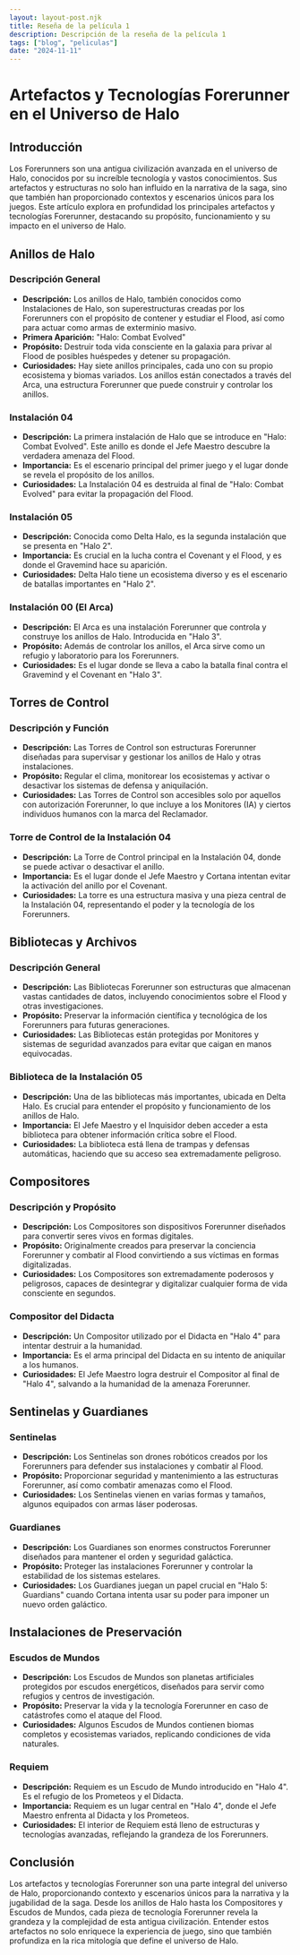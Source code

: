 ```yaml
---
layout: layout-post.njk
title: Reseña de la película 1
description: Descripción de la reseña de la película 1
tags: ["blog", "peliculas"]
date: "2024-11-11"
---
```


# Artefactos y Tecnologías Forerunner en el Universo de Halo

## Introducción

Los Forerunners son una antigua civilización avanzada en el universo de Halo, conocidos por su increíble tecnología y vastos conocimientos. Sus artefactos y estructuras no solo han influido en la narrativa de la saga, sino que también han proporcionado contextos y escenarios únicos para los juegos. Este artículo explora en profundidad los principales artefactos y tecnologías Forerunner, destacando su propósito, funcionamiento y su impacto en el universo de Halo.

## Anillos de Halo

### Descripción General

- **Descripción:** Los anillos de Halo, también conocidos como Instalaciones de Halo, son superestructuras creadas por los Forerunners con el propósito de contener y estudiar el Flood, así como para actuar como armas de exterminio masivo.
- **Primera Aparición:** "Halo: Combat Evolved"
- **Propósito:** Destruir toda vida consciente en la galaxia para privar al Flood de posibles huéspedes y detener su propagación.
- **Curiosidades:** Hay siete anillos principales, cada uno con su propio ecosistema y biomas variados. Los anillos están conectados a través del Arca, una estructura Forerunner que puede construir y controlar los anillos.

### Instalación 04

- **Descripción:** La primera instalación de Halo que se introduce en "Halo: Combat Evolved". Este anillo es donde el Jefe Maestro descubre la verdadera amenaza del Flood.
- **Importancia:** Es el escenario principal del primer juego y el lugar donde se revela el propósito de los anillos.
- **Curiosidades:** La Instalación 04 es destruida al final de "Halo: Combat Evolved" para evitar la propagación del Flood.

### Instalación 05

- **Descripción:** Conocida como Delta Halo, es la segunda instalación que se presenta en "Halo 2".
- **Importancia:** Es crucial en la lucha contra el Covenant y el Flood, y es donde el Gravemind hace su aparición.
- **Curiosidades:** Delta Halo tiene un ecosistema diverso y es el escenario de batallas importantes en "Halo 2".

### Instalación 00 (El Arca)

- **Descripción:** El Arca es una instalación Forerunner que controla y construye los anillos de Halo. Introducida en "Halo 3".
- **Propósito:** Además de controlar los anillos, el Arca sirve como un refugio y laboratorio para los Forerunners.
- **Curiosidades:** Es el lugar donde se lleva a cabo la batalla final contra el Gravemind y el Covenant en "Halo 3".

## Torres de Control

### Descripción y Función

- **Descripción:** Las Torres de Control son estructuras Forerunner diseñadas para supervisar y gestionar los anillos de Halo y otras instalaciones.
- **Propósito:** Regular el clima, monitorear los ecosistemas y activar o desactivar los sistemas de defensa y aniquilación.
- **Curiosidades:** Las Torres de Control son accesibles solo por aquellos con autorización Forerunner, lo que incluye a los Monitores (IA) y ciertos individuos humanos con la marca del Reclamador.

### Torre de Control de la Instalación 04

- **Descripción:** La Torre de Control principal en la Instalación 04, donde se puede activar o desactivar el anillo.
- **Importancia:** Es el lugar donde el Jefe Maestro y Cortana intentan evitar la activación del anillo por el Covenant.
- **Curiosidades:** La torre es una estructura masiva y una pieza central de la Instalación 04, representando el poder y la tecnología de los Forerunners.

## Bibliotecas y Archivos

### Descripción General

- **Descripción:** Las Bibliotecas Forerunner son estructuras que almacenan vastas cantidades de datos, incluyendo conocimientos sobre el Flood y otras investigaciones.
- **Propósito:** Preservar la información científica y tecnológica de los Forerunners para futuras generaciones.
- **Curiosidades:** Las Bibliotecas están protegidas por Monitores y sistemas de seguridad avanzados para evitar que caigan en manos equivocadas.

### Biblioteca de la Instalación 05

- **Descripción:** Una de las bibliotecas más importantes, ubicada en Delta Halo. Es crucial para entender el propósito y funcionamiento de los anillos de Halo.
- **Importancia:** El Jefe Maestro y el Inquisidor deben acceder a esta biblioteca para obtener información crítica sobre el Flood.
- **Curiosidades:** La biblioteca está llena de trampas y defensas automáticas, haciendo que su acceso sea extremadamente peligroso.

## Compositores

### Descripción y Propósito

- **Descripción:** Los Compositores son dispositivos Forerunner diseñados para convertir seres vivos en formas digitales.
- **Propósito:** Originalmente creados para preservar la conciencia Forerunner y combatir al Flood convirtiendo a sus víctimas en formas digitalizadas.
- **Curiosidades:** Los Compositores son extremadamente poderosos y peligrosos, capaces de desintegrar y digitalizar cualquier forma de vida consciente en segundos.

### Compositor del Didacta

- **Descripción:** Un Compositor utilizado por el Didacta en "Halo 4" para intentar destruir a la humanidad.
- **Importancia:** Es el arma principal del Didacta en su intento de aniquilar a los humanos.
- **Curiosidades:** El Jefe Maestro logra destruir el Compositor al final de "Halo 4", salvando a la humanidad de la amenaza Forerunner.

## Sentinelas y Guardianes

### Sentinelas

- **Descripción:** Los Sentinelas son drones robóticos creados por los Forerunners para defender sus instalaciones y combatir al Flood.
- **Propósito:** Proporcionar seguridad y mantenimiento a las estructuras Forerunner, así como combatir amenazas como el Flood.
- **Curiosidades:** Los Sentinelas vienen en varias formas y tamaños, algunos equipados con armas láser poderosas.

### Guardianes

- **Descripción:** Los Guardianes son enormes constructos Forerunner diseñados para mantener el orden y seguridad galáctica.
- **Propósito:** Proteger las instalaciones Forerunner y controlar la estabilidad de los sistemas estelares.
- **Curiosidades:** Los Guardianes juegan un papel crucial en "Halo 5: Guardians" cuando Cortana intenta usar su poder para imponer un nuevo orden galáctico.

## Instalaciones de Preservación

### Escudos de Mundos

- **Descripción:** Los Escudos de Mundos son planetas artificiales protegidos por escudos energéticos, diseñados para servir como refugios y centros de investigación.
- **Propósito:** Preservar la vida y la tecnología Forerunner en caso de catástrofes como el ataque del Flood.
- **Curiosidades:** Algunos Escudos de Mundos contienen biomas completos y ecosistemas variados, replicando condiciones de vida naturales.

### Requiem

- **Descripción:** Requiem es un Escudo de Mundo introducido en "Halo 4". Es el refugio de los Prometeos y el Didacta.
- **Importancia:** Requiem es un lugar central en "Halo 4", donde el Jefe Maestro enfrenta al Didacta y los Prometeos.
- **Curiosidades:** El interior de Requiem está lleno de estructuras y tecnologías avanzadas, reflejando la grandeza de los Forerunners.

## Conclusión

Los artefactos y tecnologías Forerunner son una parte integral del universo de Halo, proporcionando contexto y escenarios únicos para la narrativa y la jugabilidad de la saga. Desde los anillos de Halo hasta los Compositores y Escudos de Mundos, cada pieza de tecnología Forerunner revela la grandeza y la complejidad de esta antigua civilización. Entender estos artefactos no solo enriquece la experiencia de juego, sino que también profundiza en la rica mitología que define el universo de Halo.

